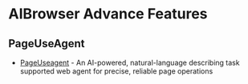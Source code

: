 # AIBrowser Advance Features

## PageUseAgent

- [PageUseagent](page-use-agent.md) - An AI-powered, natural-language describing task supported web agent for precise, reliable page operations 
